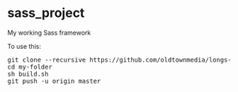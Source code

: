 # sass_project
My working Sass framework

To use this:
<pre>
git clone --recursive https://github.com/oldtownmedia/longs-base my-folder
cd my-folder
sh build.sh
git push -u origin master
</pre>

